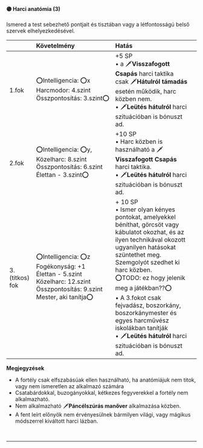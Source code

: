 #### 🟣 Harci anatómia (3)

Ismered a test sebezhető pontjait és tisztában vagy a létfontosságú belső szervek elhelyezkedésével.

| |  Követelmény | Hatás  |   |
| :----------- | :----------- | :----------- | :----------- |
| 1.fok | ⭕Intelligencia:&nbsp;⭕x<br />Harcmodor:&nbsp;4.szint<br />Összpontosítás:&nbsp;3.szint⭕ | +5 SP<br />• a 🗡️**Visszafogott Csapás** harci taktika csak 🗡️**Hátulról támadás** esetén működik, harc közben nem.<br />• 🗡️**Leütés hátulról** harci szituációban is bónuszt ad.|
| 2.fok | ⭕Intelligencia:&nbsp;⭕y,<br />Közelharc:&nbsp;8.szint<br />Összpontosítás:&nbsp;6.szint<br />Élettan&nbsp;-&nbsp;3.szint⭕  | +10 SP<br />• Harc közben is használható a 🗡️**Visszafogott Csapás** harci taktika.<br />• 🗡️**Leütés hátulról** harci szituációban is bónuszt ad. |
| 3.(titkos) fok | ⭕Intelligencia:&nbsp;⭕z<br />Fogékonyság:&nbsp;+1<br />Élettan&nbsp;-&nbsp;5.szint<br />Közelharc:&nbsp;12.szint<br />Összpontosítás:&nbsp;9.szint<br />Mester, aki tanítja⭕ | + 10 SP<br />• Ismer olyan kényes pontokat, amelyekkel béníthat, görcsöt vagy kábulatot okozhat, és az ilyen technikával okozott ugyanilyen hatásokat szüntethet meg. Szemgolyót szedhet ki harc közben.<br />⭕TODO: ez hogy jelenik meg a játékban??⭕<br />• A 3.fokot csak fejvadász, boszorkány, boszorkánymester és egyes harcművész iskolákban tanítják<br />• 🗡️**Leütés hátulról** harci szituációban is bónuszt ad. |

**Megjegyzések**

- A fortély csak elfszabásúak ellen használható, ha anatómiájuk nem titok, vagy nem ismeretlen az alkalmazó számára
- Csatabárdokkal, buzogányokkal, kétkezes fegyverekkel a fortély nem alkalmazható.
- Nem alkalmazható 🗡️**Páncélszúrás manőver** alkalmazása közben.
- A fent leírt előnyök nem érvényesülnek bármilyen világi, vagy mágikus módszerrel kiváltott harci lázban.

<br />

---
